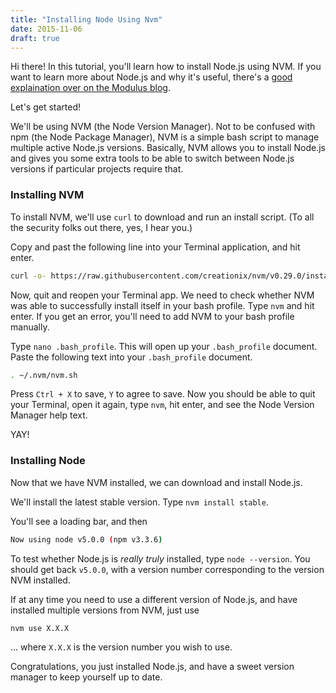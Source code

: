 ```yaml
---
title: "Installing Node Using Nvm"
date: 2015-11-06
draft: true
---
```


Hi there! In this tutorial, you'll learn how to install Node.js using NVM. If you want to learn more about Node.js and why it's useful, there's a [good explaination over on the Modulus blog](http://blog.modulus.io/top-10-reasons-to-use-node).

Let's get started!

We'll be using NVM (the Node Version Manager). Not to be confused with npm (the Node Package Manager), NVM is a simple bash script to manage multiple active Node.js versions. Basically, NVM allows you to install Node.js and gives you some extra tools to be able to switch between Node.js versions if particular projects require that.

### Installing NVM

To install NVM, we'll use `curl` to download and run an install script. (To all the security folks out there, yes, I hear you.)

Copy and past the following line into your Terminal application, and hit enter.

```sh
curl -o- https://raw.githubusercontent.com/creationix/nvm/v0.29.0/install.sh | bash
```

Now, quit and reopen your Terminal app. We need to check whether NVM was able to successfully install itself in your bash profile. Type `nvm` and hit enter. If you get an error, you'll need to add NVM to your bash profile manually.

Type `nano .bash_profile`. This will open up your `.bash_profile` document. Paste the following text into your `.bash_profile` document.

```sh
. ~/.nvm/nvm.sh
```

Press `Ctrl + X` to save, `Y` to agree to save. Now you should be able to quit your Terminal, open it again, type `nvm`, hit enter, and see the Node Version Manager help text.

YAY!

### Installing Node

Now that we have NVM installed, we can download and install Node.js.

We'll install the latest stable version. Type `nvm install stable`.

You'll see a loading bar, and then

```sh
Now using node v5.0.0 (npm v3.3.6)
```

To test whether Node.js is _really truly_ installed, type `node --version`. You should get back `v5.0.0`, with a version number corresponding to the version NVM installed.

If at any time you need to use a different version of Node.js, and have installed multiple versions from NVM, just use

```sh
nvm use X.X.X
```

... where `X.X.X` is the version number you wish to use.

Congratulations, you just installed Node.js, and have a sweet version manager to keep yourself up to date.


